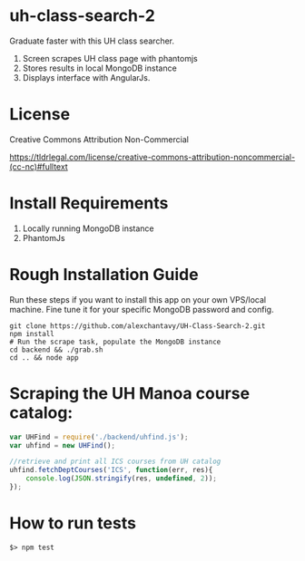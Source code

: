 uh-class-search-2
=================

Graduate faster with this UH class searcher. 

1. Screen scrapes UH class page with phantomjs
2. Stores results in local MongoDB instance
3. Displays interface with AngularJs.

# License 
Creative Commons Attribution Non-Commercial

https://tldrlegal.com/license/creative-commons-attribution-noncommercial-(cc-nc)#fulltext

# Install Requirements
1. Locally running MongoDB instance
2. PhantomJs 

# Rough Installation Guide
Run these steps if you want to install this app on your own VPS/local machine.  Fine tune it for your specific MongoDB password and config.
```shell
git clone https://github.com/alexchantavy/UH-Class-Search-2.git
npm install 
# Run the scrape task, populate the MongoDB instance
cd backend && ./grab.sh
cd .. && node app
```

# Scraping the UH Manoa course catalog:

```javascript
var UHFind = require('./backend/uhfind.js');
var uhfind = new UHFind();

//retrieve and print all ICS courses from UH catalog
uhfind.fetchDeptCourses('ICS', function(err, res){
	console.log(JSON.stringify(res, undefined, 2));
});
```

# How to run tests
```shell
$> npm test
```



